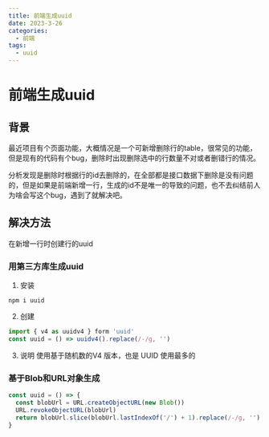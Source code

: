 ```yaml
---
title: 前端生成uuid
date: 2023-3-26
categories:
  - 前端
tags:
  - uuid
---
```

# 前端生成uuid

## 背景
最近项目有个页面功能，大概情况是一个可新增删除行的table，很常见的功能，但是现有的代码有个bug，删除时出现删除选中的行数量不对或者删错行的情况。

分析发现是删除时根据行的id去删除的，在全部都是接口数据下删除是没有问题的，但是如果是前端新增一行，生成的id不是唯一的导致的问题，也不去纠结前人为啥会写这个bug，遇到了就解决吧。

## 解决方法

在新增一行时创建行的uuid

### 用第三方库生成uuid
   
1. 安装
```
npm i uuid
```
2. 创建
```js
import { v4 as uuidv4 } form 'uuid'
const uuid = () => uuidv4().replace(/-/g, '')
```
3. 说明
使用基于随机数的V4 版本，也是 UUID 使用最多的

### 基于Blob和URL对象生成
```js
const uuid = () => {
  const blobUrl = URL.createObjectURL(new Blob())
  URL.revokeObjectURL(blobUrl)
  return blobUrl.slice(blobUrl.lastIndexOf('/') + 1).replace(/-/g, '')
}
```




